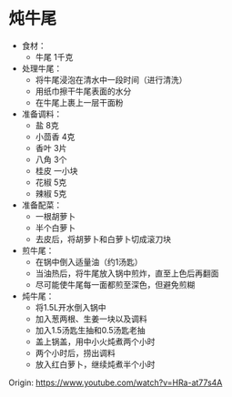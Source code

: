 炖牛尾
===

- 食材：
  - 牛尾 1千克
- 处理牛尾：
  - 将牛尾浸泡在清水中一段时间（进行清洗）
  - 用纸巾擦干牛尾表面的水分
  - 在牛尾上裹上一层干面粉
- 准备调料：
  - 盐 8克
  - 小茴香 4克
  - 香叶 3片
  - 八角 3个
  - 桂皮 一小块
  - 花椒 5克
  - 辣椒 5克
- 准备配菜：
  - 一根胡萝卜
  - 半个白萝卜
  - 去皮后，将胡萝卜和白萝卜切成滚刀块
- 煎牛尾：
  - 在锅中倒入适量油（约1汤匙）
  - 当油热后，将牛尾放入锅中煎炸，直至上色后再翻面
  - 尽可能使牛尾每一面都煎至深色，但避免煎糊
- 炖牛尾：
  - 将1.5L开水倒入锅中
  - 加入葱两根、生姜一块以及调料
  - 加入1.5汤匙生抽和0.5汤匙老抽
  - 盖上锅盖，用中小火炖煮两个小时
  - 两个小时后，捞出调料
  - 放入红白萝卜，继续炖煮半个小时

Origin: https://www.youtube.com/watch?v=HRa-at77s4A